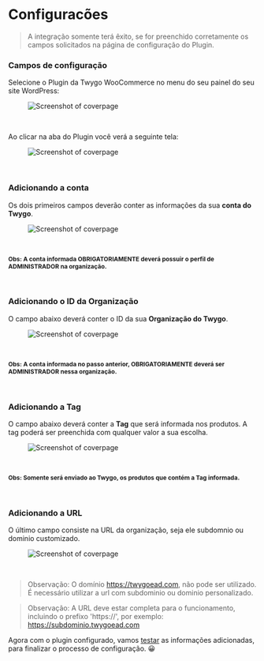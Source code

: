 # Configuracões

> A integração somente terá êxito, se for preenchido corretamente os campos solicitados na página de configuração do Plugin.

### Campos de configuração

Selecione o Plugin da Twygo WooCommerce no menu do seu painel do seu site WordPress:

<figure class="thumbnails">
  <img src="_media/plugin_menu.png" alt="Screenshot of coverpage" title="Tela de configuração">
</figure>

<br/>

Ao clicar na aba do Plugin você verá a seguinte tela:

<figure class="thumbnails">
  <img src="_media/config_screen.png" alt="Screenshot of coverpage" title="Tela de configuração">
</figure>

<br/>

### Adicionando a conta

Os dois primeiros campos deverão conter as informações da sua <strong>conta do Twygo</strong>.

<figure class="thumbnails">
  <img src="_media/conta.png" alt="Screenshot of coverpage" title="Adicionando dados da conta">
</figure>

<br/>

<strong style="font-size: 12px;">Obs: A conta informada OBRIGATORIAMENTE deverá possuir o perfil de ADMINISTRADOR na organização.</strong>

<br/>

### Adicionando o ID da Organização

O campo abaixo deverá conter o ID da sua <strong>Organização do Twygo</strong>.

<figure class="thumbnails">
  <img src="_media/id_org.png" alt="Screenshot of coverpage" title="Adicionando ID da organização">
</figure>

<br/>

<strong style="font-size: 12px;">Obs: A conta informada no passo anterior, OBRIGATORIAMENTE deverá ser ADMINISTRADOR nessa organização.</strong>

<br/>

### Adicionando a Tag

O campo abaixo deverá conter a <strong>Tag</strong> que será informada nos produtos. A tag poderá ser preenchida com qualquer valor a sua escolha.

<figure class="thumbnails">
  <img src="_media/tag.png" alt="Screenshot of coverpage" title="Adicionando a tag">
</figure>

<br/>

<strong style="font-size: 12px;">Obs: Somente será enviado ao Twygo, os produtos que contém a Tag informada.</strong>

<br/>

### Adicionando a URL

O último campo consiste na URL da organização, seja ele subdomnio ou dominio customizado.

<figure class="thumbnails">
  <img src="_media/url.png" alt="Screenshot of coverpage" title="Adicionando a URL">
</figure>

<br/>

> Observação: O domínio https://twygoead.com, não pode ser utilizado. É necessário utilizar a url com subdominio ou dominio personalizado.

> Observação: A URL deve estar completa para o funcionamento, incluindo o prefixo 'https://', por exemplo: https://subdominio.twygoead.com

Agora com o plugin configurado, vamos [testar](/pages/configuracoes/validando.md) as informações adicionadas, para finalizar o processo de configuração. 😀